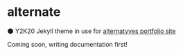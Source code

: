 # alternate
:new_moon:  Y2K20 Jekyll theme in use for [alternatyves portfolio site](https://alternatyves.com)


Coming soon, writing documentation first!
